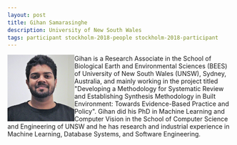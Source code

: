 ```yaml
---
layout: post
title: Gihan Samarasinghe
description: University of New South Wales
tags: participant stockholm-2018-people stockholm-2018-participant
---
```

<img align="left" width="150" height="150" src="/assets/people/samarasinghe_gihan.jpg" alt="Gihan Samarasinghe"/>Gihan is a Research Associate in the School of Biological Earth and Environmental Sciences (BEES) of University of New South Wales (UNSW), Sydney, Australia, and mainly working in the project titled "Developing a Methodology for Systematic Review and Establishing Synthesis Methodology in Built Environment: Towards Evidence-Based Practice and Policy". Gihan did his PhD in Machine Learning and Computer Vision in the School of Computer Science and Engineering of UNSW and he has research and industrial experience in Machine Learning, Database Systems, and Software Engineering.  

<a href="https://twitter.com/gihants87" title="Twitter" target="_blank"
rel="noopener">
  <i class="fa fa-twitter fa-2x" style="color:#4FB3A9"></i>
</a>